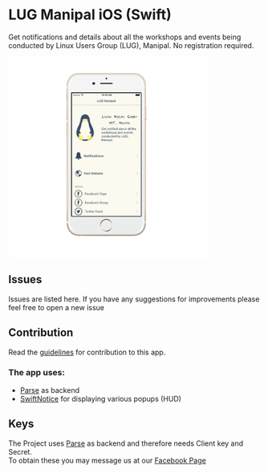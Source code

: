 # LUG Manipal iOS (Swift)

Get notifications and details about all the workshops and events being conducted by Linux Users Group (LUG), Manipal. No registration required.

<img src="/art/MainScreenSnapFrame.png" width="400"/>

## Issues
Issues are listed here. If you have any suggestions for improvements please feel free to open a new issue

## Contribution
Read the [guidelines](https://github.com/LUGM/LUGManipal-IOS-SWIFT/blob/dev/CONTRIBUTION.md) for contribution to this app.

### The app uses:
* [Parse](http://www.parse.com) as backend
* [SwiftNotice](https://github.com/johnlui/SwiftNotice) for displaying various popups (HUD) 

## Keys

The Project uses [Parse](http://www.parse.com) as backend and therefore needs Client key and Secret.  
To obtain these you may message us at our [Facebook Page](https://www.facebook.com/LUGManipal/)
